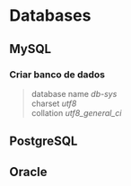 # Databases

## MySQL

### Criar banco de dados

> database name _db-sys_ <br>
> charset _utf8_ <br>
> collation _utf8_general_ci_ <br>

## PostgreSQL

## Oracle